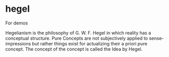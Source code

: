 # hegel
For demos

Hegelianism is the philosophy of G. W. F. Hegel in which reality has a conceptual structure. Pure Concepts are not subjectively applied to sense-impressions but rather things exist for actualizing their a priori pure concept. The concept of the concept is called the Idea by Hegel.
